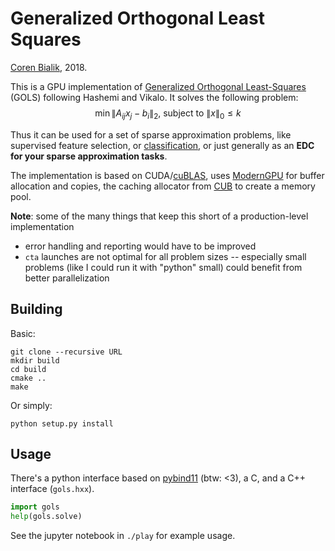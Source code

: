 # Generalized Orthogonal Least Squares

[Coren Bialik](mailto:coren.bialik@protonmail.com), 2018.

This is a GPU implementation of [Generalized Orthogonal Least-Squares]( https://arxiv.org/abs/1602.06916) (GOLS) following Hashemi and Vikalo. It solves the following problem:
$$
\mathop{\mathrm{min}} \lVert A_{ij} x_j - b_i\rVert_2, \:\text{subject to} \:\lVert x\rVert_0 \leq k
$$

Thus it can be used for a set of sparse approximation problems, like supervised feature selection, or [classification](https://arxiv.org/abs/1607.04942), or just generally as an **EDC for your sparse approximation tasks**.

The implementation is based on CUDA/[cuBLAS](https://developer.nvidia.com/cublas), uses [ModernGPU](https://github.com/moderngpu/moderngpu) for buffer allocation and copies,  the caching allocator from [CUB](https://github.com/NVlabs/cub) to create a memory pool.

**Note**: some of the many things that keep this short of a production-level implementation

- error handling and reporting would have to be improved
- `cta` launches are not optimal for all problem sizes -- especially small problems (like I could run it with "python" small)  could benefit from better parallelization

## Building

Basic:
```
git clone --recursive URL
mkdir build
cd build
cmake ..
make
```

Or simply:
```
python setup.py install
```

## Usage

There's a python interface based on [pybind11](https://github.com/pybind/pybind11) (btw: <3), a C, and a C++ interface (`gols.hxx`).

```python
import gols
help(gols.solve)
```

See the jupyter notebook in `./play` for example usage.
